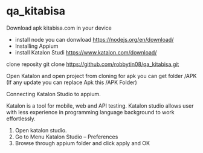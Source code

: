 # qa_kitabisa

Download apk kitabisa.com in your device

- install node you can donwload https://nodejs.org/en/download/
- Installing Appium
- install Katalon Studi https://www.katalon.com/download/

clone reposity
git clone https://github.com/robbytin08/qa_kitabisa.git

Open Katalon and open project from cloning
for apk you can get folder /APK (If any update you can replace Apk this /APK Folder)

Connecting Katalon Studio to appium.

Katalon is a tool for mobile, web and API testing. Katalon studio allows user with less experience in programming language background to work effortlessly.

1. Open  katalon studio.
2. Go to  Menu Katalon Studio – Preferences
3. Browse  through appium folder and click apply and OK

